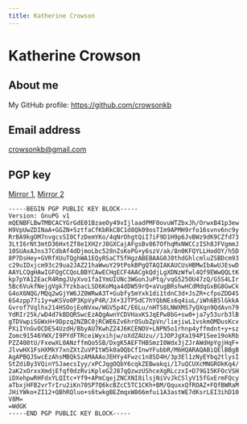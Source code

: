 ```yaml
---
title: Katherine Crowson
---
```



Katherine Crowson
=================

About me
--------

My GitHub profile: <https://github.com/crowsonkb>

Email address
-------------

<crowsonkb@gmail.com>

PGP key
-------

[Mirror 1](http://keys.gnupg.net:11371/pks/lookup?op=get&search=0x40B55FA208BB5D76128F01577632E05C337359FC),
[Mirror 2](http://pgp.mit.edu/pks/lookup?op=get&search=0x40B55FA208BB5D76128F01577632E05C337359FC)

```
-----BEGIN PGP PUBLIC KEY BLOCK-----
Version: GnuPG v1
mQENBFLBwTMBCACYGrGdE01BzaeOy49vIjlaadPMF0ovuWTZbxJh/OrwxB41p3ew
H9VpUwZDINaA+GGZN+5ztfaCfKbRkCBC1d8Qk09osTIm9APMH9rfo16svnv6nc9y
RrBA9kgOM7nvgcsSI0CfzDemYKo/4qNrOhgtQiI7iF9D1H9p6JvBWz9dK9CZfd73
3LtI6rNt3mtD36HxtZf8e1XH2rJ8GXCajAFgsBv867OfhqMxNWCCzISh8JFVgmmJ
10SUAxAJns37CdbAf4dDjmoLbc528nZsKoPG+y6szV/ak/8n0KFQYLLHodOY/h5D
8P7DsHey+GVRfXUuTQghWA1EQyRSaCT5fHgzABEBAAG0J0thdGhlcmluZSBDcm93
c29uIDxjcm93c29ua2JAZ21haWwuY29tPokBPgQTAQIAKAUCUsHBMwIbAwUJEswD
AAYLCQgHAwIGFQgCCQoLBBYCAwECHgECF4AACgkQdjLgXDNzWfwl4Qf9EWwQQLtK
kp7pYA12EacR4RmgJUyXvo1faIYmUIUNc3WGonJuPtq/vqG525OU47zQ/G5S4LIr
5Bc6VukfNejgVgk7YzkbacLSD6KoMqa4dDW59rQ+aVugBRshwHCdMdqGxBG8GwCk
G4oX6NQG/MQq2wGjYW6JZ0WRwA3T+Gubfy5mYxk1di1tdnC3d+JsZR+cfpoZDD4S
6S4zpp77i1y+wKSVo0P3KpVyP4R/JX+3JTP5dC7hYQbNEs6q4iuL/iWh6B5lGkkA
Gvrof7Vqlhx214HSOojEoNVxw/WGV5p4C/E6Lu/nHTS8LNWXMS7yQXqn9QdAvn79
YdRIr25k/wD4d7kBDQRSwcEzAQgAwnYCDVHaxKSJqEPw8bG+sw0+ja7y53urb3lB
gTDVwpiSGWxH+9Dpzq2NZBC0jRCWE6Zv6hrOSubZpVn/liejiwL1vskmOMDusKcv
PXiIYnGvOCDES4UzdH/BbyAU7KwhZZ4J6KCENOV+LNPN5o1rhnp4yffmdnt+y+sz
Zomc91546YWX/I9PYdFTRceiWyxihjw/oXdZAUzu//1JOPJgXa194P1See19okRb
PZZ408tU/FxewXL0ANzffmQo5SB/DxgK5AEFTHBSmzI0Wdx3jZJrAWdHpYgjHqF+
JlvwHX1FsHXMkY7xnZXtZuVPItW5k0aOQbCfInwYFubbR/M6HQARAQABiQElBBgB
AgAPBQJSwcEzAhsMBQkSzAMAAAoJEHYy4Fwzc1n8SD4H/3p3El1zNyEYbq2tlysI
StZdiBy3VQinYSJaecsIyy/xPCJqgOQbY6cqkZEBwakqi/17uQCUXcMNGROkKq4/
2aK2xOrxxXmdjEfqf0dzRviKpleG2J87qQzwzUShceXgRLczxI+D79G15KFOcVSH
iDXehpwRHFdxYLQItc+Yf9+APmCqejZNCXNI8ilsjNiVvJkCSlyV15fGxErmFQcy
aTbxjHFB2vrTrIru2iKn70SP7Q6kcBZcC5TC1CKh+BM/QquxxQfROAZ+FQfBWRaM
JHiYWko+ZI12+QBhRQluo+s6twkgBEZmqxW866mfui1A3astWE7dKsrLEI3ihD10
V8M=
=WdGK
-----END PGP PUBLIC KEY BLOCK-----
```
